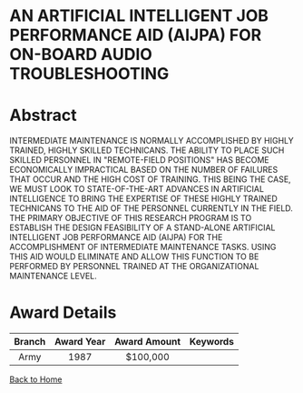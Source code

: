 
AN ARTIFICIAL INTELLIGENT JOB PERFORMANCE AID (AIJPA) FOR ON-BOARD AUDIO TROUBLESHOOTING
========================================================================================

# Abstract


INTERMEDIATE MAINTENANCE IS NORMALLY ACCOMPLISHED BY HIGHLY TRAINED, HIGHLY SKILLED TECHNICANS. THE ABILITY TO PLACE SUCH SKILLED PERSONNEL IN "REMOTE-FIELD POSITIONS" HAS BECOME ECONOMICALLY IMPRACTICAL BASED ON THE NUMBER OF FAILURES THAT OCCUR AND THE HIGH COST OF TRAINING. THIS BEING THE CASE, WE MUST LOOK TO STATE-OF-THE-ART ADVANCES IN ARTIFICIAL INTELLIGENCE TO BRING THE EXPERTISE OF THESE HIGHLY TRAINED TECHNICANS TO THE AID OF THE PERSONNEL CURRENTLY IN THE FIELD. THE PRIMARY OBJECTIVE OF THIS RESEARCH PROGRAM IS TO ESTABLISH THE DESIGN FEASIBILITY OF A STAND-ALONE ARTIFICIAL INTELLIGENT JOB PERFORMANCE AID (AIJPA) FOR THE ACCOMPLISHMENT OF INTERMEDIATE MAINTENANCE TASKS. USING THIS AID WOULD ELIMINATE AND ALLOW THIS FUNCTION TO BE PERFORMED BY PERSONNEL TRAINED AT THE ORGANIZATIONAL MAINTENANCE LEVEL.  

# Award Details

|Branch|Award Year|Award Amount|Keywords|
| :---: | :---: | :---: | :---: |
|Army|1987|$100,000||
  
  


[Back to Home](https://github.com/chrischow/dod_sbir_awards/Reports/CC/#860)